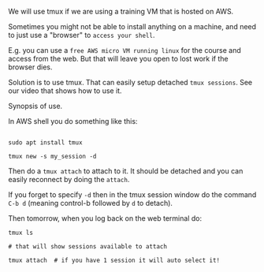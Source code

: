 We will use tmux if we are using a training VM that is hosted on AWS.

Sometimes you might not be able to install anything on a machine, and
need to just use a "browser" to `access your shell`.

E.g. you can use a `free AWS micro VM running linux` for the course
and access from the web.  But that will leave you open to lost work
if the browser dies.

Solution is to use tmux.  That can easily setup detached `tmux sessions`.
See our video that shows how to use it.

Synopsis of use.

In AWS shell you do something like this:

```

sudo apt install tmux

tmux new -s my_session -d
```

Then do a `tmux attach` to attach to it.  It should be detached and you can
easily reconnect by doing the `attach`.

If you forget to specify `-d` then in the tmux session window do the
command  `C-b d` (meaning control-b  followed by `d` to detach).

Then tomorrow, when you log back on the web terminal do:

```
tmux ls

# that will show sessions available to attach

tmux attach  # if you have 1 session it will auto select it!
```
